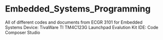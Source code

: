 # Embedded_Systems_Programming
 All of different codes and documents from ECGR 3101 for Embedded Systems
Device: TivaWare TI TM4C123G Launchpad Evalution Kit
IDE: Code Composer Studio